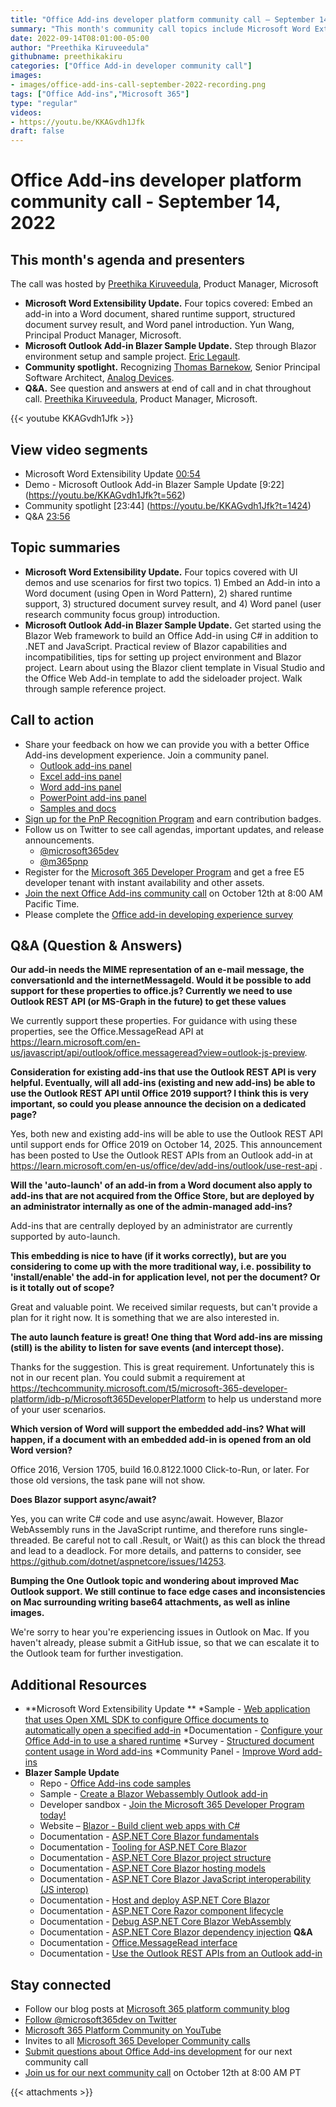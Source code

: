 ```yaml
---
title: "Office Add-ins developer platform community call – September 14, 2022"
summary: "This month's community call topics include Microsoft Word Extensibility Update – September 2022 (four topics covered:  Embed an Add-in into a Word document, shared runtime support, structured document survey result, and Word panel introduction) – Yun Wang, Principal Product Manager (Microsoft) and Microsoft Outlook Add-in Blazer Sample Update – September 2022 (Step through setting up Blazor environment and sample project) – Eric Legault (Eric Legault Consulting) | @elegault,  Community spotlight – shines on Thomas Barnekow for samples submissions, and Q&A at end of call and in chat throughout call."
date: 2022-09-14T08:01:00-05:00
author: "Preethika Kiruveedula"
githubname: preethikakiru
categories: ["Office Add-in developer community call"]
images:
- images/office-add-ins-call-september-2022-recording.png
tags: ["Office Add-ins","Microsoft 365"]
type: "regular"
videos:
- https://youtu.be/KKAGvdh1Jfk
draft: false
---
```


# Office Add-ins developer platform community call - September 14, 2022

## This month's agenda and presenters

The call was hosted by [Preethika Kiruveedula](www.linkedin.com/in/preethika-kiruveedula-529b7a148), Product Manager, Microsoft  
* **Microsoft Word Extensibility Update.** Four topics covered:  Embed an add-in into a Word document, shared runtime support, structured document survey result, and Word panel introduction. Yun Wang, Principal Product Manager, Microsoft. 
* **Microsoft Outlook Add-in Blazer Sample Update.** Step through Blazor environment setup and sample project. [Eric Legault](https://twitter.com/elegault).
* **Community spotlight.** Recognizing [Thomas Barnekow](https://www.linkedin.com/in/thomas-barnekow-2580b11), Senior Principal Software Architect, [Analog Devices](https://www.analog.com/en/index.html).
* **Q&A.** See question and answers at end of call and in chat throughout call. [Preethika Kiruveedula](www.linkedin.com/in/preethika-kiruveedula-529b7a14), Product Manager, Microsoft.

{{< youtube KKAGvdh1Jfk >}}

## View video segments

* Microsoft Word Extensibility Update [00:54](https://youtu.be/KKAGvdh1Jfk?t=54)
* Demo - Microsoft Outlook Add-in Blazer Sample Update [9:22] (https://youtu.be/KKAGvdh1Jfk?t=562)
* Community spotlight [23:44] (https://youtu.be/KKAGvdh1Jfk?t=1424)
* Q&A [23:56](https://youtu.be/KKAGvdh1Jfk?t=1436)

## Topic summaries

* **Microsoft Word Extensibility Update.** Four topics covered with UI demos and use scenarios for first two topics.  1) Embed an Add-in into a Word document (using Open in Word Pattern), 2) shared runtime support, 3) structured document survey result, and 4) Word panel (user research community focus group) introduction.  
* **Microsoft Outlook Add-in Blazer Sample Update.** Get started using the Blazor Web framework to build an Office Add-in using C# in addition to .NET and JavaScript.  Practical review of Blazor capabilities and incompatibilities, tips for setting up project environment and Blazor project.  Learn about using the Blazor client template in Visual Studio and the Office Web Add-in template to add the sideloader project.  Walk through sample reference project. 
  
## Call to action
* Share your feedback on how we can provide you with a better Office Add-ins development experience. Join a community panel. 
    * [Outlook add-ins panel](https://ux.microsoft.com/Panel/OutlookAddinDeveloper)
    * [Excel add-ins panel](https://ux.microsoft.com/Panel/ExcelAddinDeveloper)
    * [Word add-ins panel](https://ux.microsoft.com/Panel/WordAddinDeveloper)
    * [PowerPoint add-ins panel](https://ux.microsoft.com/Panel/PowerPointAddinDeveloper)
    * [Samples and docs](https://ux.microsoft.com/Panel/OfficeAddinImproveSamplesDocs)
* [Sign up for the PnP Recognition Program](https://pnp.github.io/recognitionprogram/) and earn contribution badges.
* Follow us on Twitter to see call agendas, important updates, and release announcements. 
    * [@microsoft365dev](https://twitter.com/microsoft365dev)
    * [@m365pnp](https://twitter.com/m365pnp)
* Register for the [Microsoft 365 Developer Program](https://aka.ms/m365/devprogram) and get a free E5 developer tenant with instant availability and other assets.
* [Join the next Office Add-ins community call](https://aka.ms/officeaddinscommunitycall) on October 12th at 8:00 AM Pacific Time.
* Please complete the [Office add-in developing experience survey](https://forms.office.com/r/wmzCgccbPa)

## Q&A (Question & Answers)

**Our add-in needs the MIME representation of an e-mail message, the conversationId and the internetMessageId. Would it be possible to add support for these properties to office.js? Currently we need to use Outlook REST API (or MS-Graph in the future) to get these values** 

We currently support these properties. For guidance with using these properties, see the Office.MessageRead API at https://learn.microsoft.com/en-us/javascript/api/outlook/office.messageread?view=outlook-js-preview.


**Consideration for existing add-ins that use the Outlook REST API is very helpful. Eventually, will all add-ins (existing and new add-ins) be able to use the Outlook REST API until Office 2019 support? I think this is very important, so could you please announce the decision on a dedicated page?**

Yes, both new and existing add-ins will be able to use the Outlook REST API until support ends for Office 2019 on October 14, 2025. This announcement has been posted to Use the Outlook REST APIs from an Outlook add-in at https://learn.microsoft.com/en-us/office/dev/add-ins/outlook/use-rest-api .

**Will the 'auto-launch' of an add-in from a Word document also apply to add-ins that are not acquired from the Office Store, but are deployed by an administrator internally as one of the admin-managed add-ins?**

Add-ins that are centrally deployed by an administrator are currently supported by auto-launch.


**This embedding is nice to have (if it works correctly), but are you considering to come up with the more traditional way, i.e. possibility to 'install/enable' the add-in for application level, not per the document? Or is it totally out of scope?**

Great and valuable point. We received similar requests, but can't provide a plan for it right now. It is something that we are also interested in.

**The auto launch feature is great! One thing that Word add-ins are missing (still) is the ability to listen for save events (and intercept those).**

Thanks for the suggestion. This is great requirement. Unfortunately this is not in our recent plan. You could submit a requirement at https://techcommunity.microsoft.com/t5/microsoft-365-developer-platform/idb-p/Microsoft365DeveloperPlatform to help us understand more of your user scenarios.

**Which version of Word will support the embedded add-ins? What will happen, if a document with an embedded add-in is opened from an old Word version?**

Office 2016, Version 1705, build 16.0.8122.1000 Click-to-Run, or later. For those old versions, the task pane will not show.

**Does Blazor support async/await?**

Yes, you can write C# code and use async/await. However, Blazor WebAssembly runs in the JavaScript runtime, and therefore runs single-threaded. Be careful not to call .Result, or Wait() as this can block the thread and lead to a deadlock. For more details, and patterns to consider, see https://github.com/dotnet/aspnetcore/issues/14253.

**Bumping the One Outlook topic and wondering about improved Mac Outlook support. We still continue to face edge cases and inconsistencies on Mac surrounding writing base64 attachments, as well as inline images.**

We're sorry to hear you're experiencing issues in Outlook on Mac. If you haven't already, please submit a GitHub issue, so that we can escalate it to the Outlook team for further investigation.


## Additional Resources

* **Microsoft Word Extensibility Update **
    *Sample - [Web application that uses Open XML SDK to configure Office documents to automatically open a specified add-in](https://github.com/OfficeDev/Office-OOXML-EmbedAddin)
    *Documentation - [Configure your Office Add-in to use a shared runtime](https://learn.microsoft.com/office/dev/add-ins/develop/configure-your-add-in-to-use-a-shared-runtime)
    *Survey - [Structured document content usage in Word add-ins](https://aka.ms/WordAPI)
    *Community Panel - [Improve Word add-ins](https://ux.microsoft.com/Panel/WordAddinDeveloper?utm_campaign=community_call&&utm_source=community_call&&utm_medium=qrcode)
* **Blazer Sample Update**
    * Repo - [Office Add-ins code samples](https://github.com/OfficeDev/Office-Add-in-samples)
    * Sample - [Create a Blazor Webassembly Outlook add-in](https://github.com/OfficeDev/Office-Add-in-samples/tree/main/Samples/blazor-add-in/outlook-blazor-add-in) 
    * Developer sandbox - [Join the Microsoft 365 Developer Program today!](https://developer.microsoft.com/microsoft-365/dev-program) 
    * Website – [Blazor - Build client web apps with C#](https://dotnet.microsoft.com/apps/aspnet/web-apps/blazor)
    * Documentation - [ASP.NET Core Blazor fundamentals](https://learn.microsoft.com/aspnet/core/blazor/fundamentals) 
    * Documentation - [Tooling for ASP.NET Core Blazor](https://learn.microsoft.com/aspnet/core/blazor/tooling)
    * Documentation - [ASP.NET Core Blazor project structure](https://learn.microsoft.com/aspnet/core/blazor/project-structure) 
    * Documentation - [ASP.NET Core Blazor hosting models](https://docs.microsoft.com/aspnet/core/blazor/hosting-models)
    * Documentation - [ASP.NET Core Blazor JavaScript interoperability (JS interop)](https://docs.microsoft.com/aspnet/core/blazor/javascript-interoperability)
    * Documentation - [Host and deploy ASP.NET Core Blazor](https://docs.microsoft.com/aspnet/core/blazor/host-and-deploy) 
    * Documentation - [ASP.NET Core Razor component lifecycle](https://docs.microsoft.com/aspnet/core/blazor/components/lifecycle)
    * Documentation - [Debug ASP.NET Core Blazor WebAssembly](https://docs.microsoft.com/aspnet/core/blazor/debug)
    * Documentation - [ASP.NET Core Blazor dependency injection](https://docs.microsoft.com/aspnet/core/blazor/fundamentals/dependency-injection)
  **Q&A**
    * Documentation - [Office.MessageRead interface](https://learn.microsoft.com/javascript/api/outlook/office.messageread?view=outlook-js-preview)
    * Documentation - [Use the Outlook REST APIs from an Outlook add-in ](https://learn.microsoft.com/office/dev/add-ins/outlook/use-rest-api)
    

## Stay connected

* Follow our blog posts at [Microsoft 365 platform community blog](https://aka.ms/m365pnp/blog)
* [Follow @microsoft365dev on Twitter](https://twitter.com/microsoft365dev)
* [Microsoft 365 Platform Community on YouTube](https://aka.ms/m365/videos)
* Invites to all [Microsoft 365 Developer Community calls](https://aka.ms/M365DevCalls)
* [Submit questions about Office Add-ins development](https://aka.ms/officeaddinsform) for our next community call
* [Join us for our next community call](https://aka.ms/officeaddinscommunitycall) on October 12th at 8:00 AM PT

{{< attachments >}}
